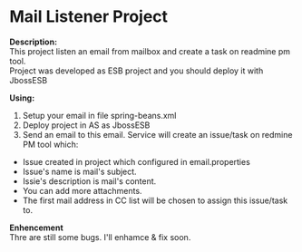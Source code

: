 Mail Listener Project
================================================================================

<b>Description:</b><br>
This project listen an email from mailbox and create a task on readmine pm tool. <br>
Project was developed as ESB project and you should deploy it with JbossESB <br>

<b>Using:</b><br>
1. Setup your email in file spring-beans.xml<br>
2. Deploy project in AS as JbossESB<br>
3. Send an email to this email. Service will create an issue/task on redmine PM tool which:<br>
  - Issue created in project which configured in email.properties
  - Issue's name is mail's subject.
  - Issie's description is mail's content.
  - You can add more attachments.
  - The first mail address in CC list will be chosen to assign this issue/task to.

<b>Enhencement</b><br>
Thre are still some bugs. I'll enhamce & fix soon.
